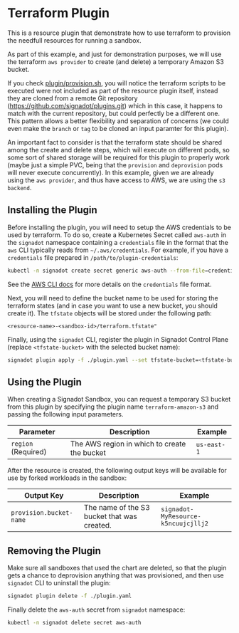# Terraform Plugin

This is a resource plugin that demonstrate how to use terraform to provision the needfull resources
for running a sandbox.

As part of this example, and just for demonstration purposes, we will use the terraform `aws provider`
to create (and delete) a temporary Amazon S3 bucket.

If you check [plugin/provision.sh](./plugin/provision.sh),
you will notice the terraform scripts to be executed were not included as part of the resource plugin itself, instead they
are cloned from a remote Git repository (https://github.com/signadot/plugins.git) which in this case, it happens to
match with the current repository, but could perfectly be a different one.
This pattern allows a better flexibility and separation of concerns (we could even make the `branch` or `tag`
to be cloned an input paramter for this plugin).

An important fact to consider is that the terraform state should be shared among the create and delete
steps, which will execute on different pods, so some sort of shared storage will be required for this plugin
to properly work (maybe just a simple PVC, being that the `provision` and `deprovision` pods will never execute
concurrently). In this example, given we are already using the `aws provider`, and thus have access to AWS,
we are using the `s3 backend`.

## Installing the Plugin

Before installing the plugin, you will need to setup the AWS credentials to be used by terraform.
To do so, create a Kubernetes Secret called `aws-auth` in the `signadot` namespace
containing a `credentials` file in the format that the `aws` CLI typically reads from `~/.aws/credentials`.
For example, if you have a `credentials` file prepared in `/path/to/plugin-credentials`:

```sh
kubectl -n signadot create secret generic aws-auth --from-file=credentials=/path/to/plugin-credentials
```

See the [AWS CLI docs](https://docs.aws.amazon.com/cli/latest/userguide/cli-configure-files.html#cli-configure-files-settings)
for more details on the `credentials` file format.

Next, you will need to define the bucket name to be used for storing the terraform states (and in case you want
to use a new bucket, you should create it). The `tfstate` objects will be stored under the following path:

`<resource-name>-<sandbox-id>/terraform.tfstate"`


Finally, using the `signadot` CLI, register the plugin in Signadot Control Plane (replace `<tfstate-bucket>` with
the selected bucket name):

```sh
signadot plugin apply -f ./plugin.yaml --set tfstate-bucket=<tfstate-bucket>
```

## Using the Plugin

When creating a Signadot Sandbox, you can request a temporary S3 bucket from
this plugin by specifying the plugin name `terraform-amazon-s3` and passing the following input parameters.

Parameter | Description | Example
--------- | ----------- | -------
`region` (Required) | The AWS region in which to create the bucket | `us-east-1`

After the resource is created, the following output keys will be available
for use by forked workloads in the sandbox:

Output Key | Description | Example
---------- | ----------- | -------
`provision.bucket-name` | The name of the S3 bucket that was created. | `signadot-MyResource-k5ncuujcjllj2`

## Removing the Plugin

Make sure all sandboxes that used the chart are deleted, so that the plugin gets
a chance to deprovision anything that was provisioned, and then use `signadot` CLI to uninstall the plugin:

```sh
signadot plugin delete -f ./plugin.yaml
```

Finally delete the `aws-auth` secret from `signadot` namespace:

```sh
kubectl -n signadot delete secret aws-auth
```